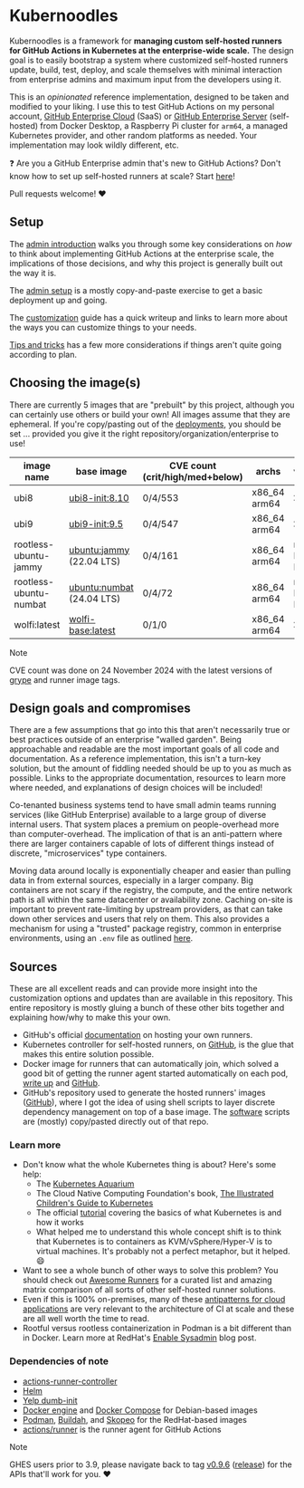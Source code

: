 # Kubernoodles

Kubernoodles is a framework for **managing custom self-hosted runners for GitHub Actions in Kubernetes at the enterprise-wide scale.**  The design goal is to easily bootstrap a system where customized self-hosted runners update, build, test, deploy, and scale themselves with minimal interaction from enterprise admins and maximum input from the developers using it.

This is an _opinionated_ reference implementation, designed to be taken and modified to your liking.  I use this to test GitHub Actions on my personal account, [GitHub Enterprise Cloud](https://github.com) (SaaS) or [GitHub Enterprise Server](https://docs.github.com/en/enterprise-server@latest) (self-hosted) from Docker Desktop, a Raspberry Pi cluster for `arm64`, a managed Kubernetes provider, and other random platforms as needed.  Your implementation may look wildly different, etc.

:question: Are you a GitHub Enterprise admin that's new to GitHub Actions?  Don't know how to set up self-hosted runners at scale?  Start [here](https://some-natalie.dev/blog/arch-guide-to-selfhosted-actions/)!

Pull requests welcome! :heart:

## Setup

The [admin introduction](https://some-natalie.dev/blog/arch-guide-to-selfhosted-actions/) walks you through some key considerations on _how_ to think about implementing GitHub Actions at the enterprise scale, the implications of those decisions, and why this project is generally built out the way it is.

The [admin setup](https://some-natalie.dev/blog/kubernoodles-pt-1) is a mostly copy-and-paste exercise to get a basic deployment up and going.

The [customization](https://some-natalie.dev/blog/kubernoodles-pt-5) guide has a quick writeup and links to learn more about the ways you can customize things to your needs.

[Tips and tricks](docs/tips-and-tricks.md) has a few more considerations if things aren't quite going according to plan.

## Choosing the image(s)

There are currently 5 images that are "prebuilt" by this project, although you can certainly use others or build your own!  All images assume that they are ephemeral.  If you're copy/pasting out of the [deployments](deployments), you should be set ... provided you give it the right repository/organization/enterprise to use!

<!-- START_SECTION:table -->
| image name | base image | CVE count<br>(crit/high/med+below) | archs | virtualization? | sudo? | notes |
|---|---|---|---|---|---|---|
| ubi8 | [ubi8-init:8.10](https://catalog.redhat.com/software/containers/ubi8-init/5c6aea74dd19c77a158f0892) | 0/4/553 | x86_64<br>arm64 | :x: | :x: | n/a |
| ubi9 | [ubi9-init:9.5](https://catalog.redhat.com/software/containers/ubi9-init/6183297540a2d8e95c82e8bd) | 0/4/547 | x86_64<br>arm64 | :x: | :x: | n/a |
| rootless-ubuntu-jammy | [ubuntu:jammy](https://hub.docker.com/_/ubuntu) (22.04 LTS) | 0/4/161 | x86_64<br>arm64 | rootless Docker-in-Docker | :x: | [common rootless problems](docs/tips-and-tricks.md#rootless-images) |
| rootless-ubuntu-numbat | [ubuntu:numbat](https://hub.docker.com/_/ubuntu) (24.04 LTS) | 0/4/72 | x86_64<br>arm64 | rootless Docker-in-Docker | :x: | [common rootless problems](docs/tips-and-tricks.md#rootless-images) |
| wolfi:latest | [wolfi-base:latest](https://images.chainguard.dev/directory/image/wolfi-base/versions) | 0/1/0 | x86_64<br>arm64 | :x: | :x: | n/a |
<!-- END_SECTION:table -->

<!-- START_SECTION:date -->
> [!NOTE]
> CVE count was done on 24 November 2024 with the latest versions of [grype](https://github.com/anchore/grype) and runner image tags.
<!-- END_SECTION:date -->

## Design goals and compromises

There are a few assumptions that go into this that aren't necessarily true or best practices outside of an enterprise "walled garden".  Being approachable and readable are the most important goals of all code and documentation.  As a reference implementation, this isn't a turn-key solution, but the amount of fiddling needed should be up to you as much as possible.  Links to the appropriate documentation, resources to learn more where needed, and explanations of design choices will be included!

Co-tenanted business systems tend to have small admin teams running services (like GitHub Enterprise) available to a large group of diverse internal users.  That system places a premium on people-overhead more than computer-overhead.  The implication of that is an anti-pattern where there are larger containers capable of lots of different things instead of discrete, "microservices" type containers.

Moving data around locally is exponentially cheaper and easier than pulling data in from external sources, especially in a larger company.  Big containers are not scary if the registry, the compute, and the entire network path is all within the same datacenter or availability zone.  Caching on-site is important to prevent rate-limiting by upstream providers, as that can take down other services and users that rely on them.  This also provides a mechanism for using a "trusted" package registry, common in enterprise environments, using an `.env` file as outlined [here](images/README.md).

## Sources

These are all excellent reads and can provide more insight into the customization options and updates than are available in this repository.  This entire repository is mostly gluing a bunch of these other bits together and explaining how/why to make this your own.

- GitHub's official [documentation](https://docs.github.com/en/actions/hosting-your-own-runners) on hosting your own runners.
- Kubernetes controller for self-hosted runners, on [GitHub](https://github.com/actions/actions-runner-controller), is the glue that makes this entire solution possible.
- Docker image for runners that can automatically join, which solved a good bit of getting the runner agent started automatically on each pod, [write up](https://sanderknape.com/2020/03/self-hosted-github-actions-runner-kubernetes/) and [GitHub](https://github.com/SanderKnape/github-runner).
- GitHub's repository used to generate the hosted runners' images ([GitHub](https://github.com/actions/virtual-environments)), where I got the idea of using shell scripts to layer discrete dependency management on top of a base image.  The [software](../images/software) scripts are (mostly) copy/pasted directly out of that repo.

### Learn more

- Don't know what the whole Kubernetes thing is about?  Here's some help:
  - The [Kubernetes Aquarium](https://medium.com/@AnneLoVerso/the-kubernetes-aquarium-6a3d1d7a2afd)
  - The Cloud Native Computing Foundation's book, [The Illustrated Children's Guide to Kubernetes](https://www.cncf.io/phippy/the-childrens-illustrated-guide-to-kubernetes/)
  - The official [tutorial](https://kubernetes.io/docs/tutorials/kubernetes-basics/) covering the basics of what Kubernetes is and how it works
  - What helped me to understand this whole concept shift is to think that Kubernetes is to containers as KVM/vSphere/Hyper-V is to virtual machines.  It's probably not a perfect metaphor, but it helped. :smile:
- Want to see a whole bunch of other ways to solve this problem?  You should check out [Awesome Runners](https://jonico.github.io/awesome-runners) for a curated list and amazing matrix comparison of all sorts of other self-hosted runner solutions.
- Even if this is 100% on-premises, many of these [antipatterns for cloud applications](https://docs.microsoft.com/en-gb/azure/architecture/antipatterns/) are very relevant to the architecture of CI at scale and these are all well worth the time to read.
- Rootful versus rootless containerization in Podman is a bit different than in Docker.  Learn more at RedHat's [Enable Sysadmin](https://www.redhat.com/sysadmin/podman-inside-container) blog post.

### Dependencies of note

- [actions-runner-controller](https://github.com/actions/actions-runner-controller)
- [Helm](https://helm.sh/)
- [Yelp dumb-init](https://github.com/Yelp/dumb-init)
- [Docker engine](https://docs.docker.com/engine/release-notes/) and [Docker Compose](https://docs.docker.com/compose/release-notes/) for Debian-based images
- [Podman](https://github.com/containers/podman), [Buildah](https://github.com/containers/buildah), and [Skopeo](https://github.com/containers/skopeo) for the RedHat-based images
- [actions/runner](https://github.com/actions/runner) is the runner agent for GitHub Actions

> [!NOTE]
> GHES users prior to 3.9, please navigate back to tag [v0.9.6](https://github.com/some-natalie/kubernoodles/tree/v0.9.6) ([release](https://github.com/some-natalie/kubernoodles/releases/tag/v0.9.6)) for the APIs that'll work for you. :heart:
